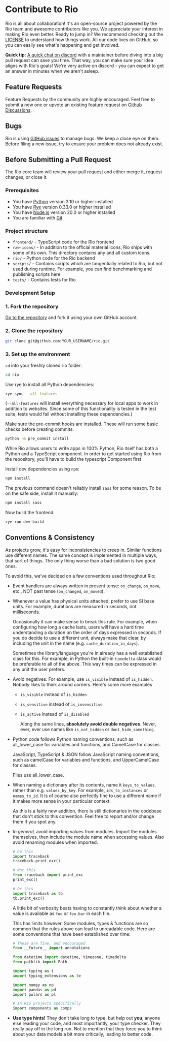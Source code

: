 # Contribute to Rio

Rio is all about collaboration! It's an open-source project powered by the Rio
team and awesome contributors like you. We appreciate your interest in making
Rio even better. Ready to jump in? We recommend checking out the
[LICENSE](https://github.com/rio-labs/rio/blob/main/LICENSE.txt) to understand
how things work. All our code lives on GitHub, so you can easily see what's
happening and get involved.

**Quick tip:**  [A quick chat on discord](https://discord.gg/7ejXaPwhyH) with a
maintainer before diving into a big pull request can save you time. That way,
you can make sure your idea aligns with Rio's goals! We're very active on
discord - you can expect to get an answer in minutes when we aren't asleep.

## Feature Requests

Feature Requests by the community are highly encouraged. Feel free to submit a
new one or upvote an existing feature request on [Github
Discussions](https://github.com/rio-labs/rio/discussions/categories/feature-requests).

## Bugs

Rio is using [GitHub issues](https://github.com/rio-labs/rio/issues) to manage
bugs. We keep a close eye on them. Before filing a new issue, try to ensure your
problem does not already exist.

## Before Submitting a Pull Request

The Rio core team will review your pull request and either merge it, request
changes, or close it.

### Prerequisites

- You have [Python](https://www.python.org/) version 3.10 or higher
    installed
- You have [Rye](https://rye.astral.sh/) version 0.33.0 or higher
    installed
- You have [Node.js](https://nodejs.org/) version 20.0 or higher installed
- You are familiar with [Git](https://git-scm.com/)

### Project structure

- `frontend/` - TypeScript code for the Rio frontend
- `raw-icons/` - In addition to the official material icons, Rio ships with some
    of its own. This directory contains any and all custom icons.
- `rio/` - Python code for the Rio backend
- `scripts/` - Contains scripts which are tangentially related to Rio, but not
    used during runtime. For example, you can find benchmarking and publishing
    scripts here
- `tests/` - Contains tests for Rio

### Development Setup

### 1. Fork the repository

[Go to the repository](https://github.com/rio-labs/rio) and fork it using your
own GitHub account.

### 2. Clone the repository

```bash
git clone git@github.com:YOUR_USERNAME/rio.git
```

### 3. Set up the environment

`cd` into your freshly cloned rio folder:

```bash
cd rio
```

Use rye to install all Python dependencies:

```bash
rye sync --all-features
```

(`--all-features` will install everything necessary for local apps to work in
addition to websites. Since some of this functionality is tested in the test
suite, tests would fail without installing these dependencies.)

Make sure the pre-commit hooks are installed. These will run some basic checks
before creating commits:

```bash
python -m pre_commit install
```

While Rio allows users to write apps in 100% Python, Rio itself has both a
Python and a TypeScript component. In order to get started using Rio from the
repository, you'll have to build the typescript Component first

Install dev dependencies using `npm`:

```bash
npm install
```

The previous command doesn't reliably install `sass` for some reason. To be
on the safe side, install it manually:

```bash
npm install sass
```

Now build the frontend:

```bash
rye run dev-build
```

## Conventions & Consistency

As projects grow, it's easy for inconsistencies to creep in. Similar functions
use different names. The same concept is implemented in multiple ways, that sort
of things. The only thing worse than a bad solution is two good ones.

To avoid this, we've decided on a few conventions used throughout Rio:

- Event handlers are always written in present tense: `on_change`, `on_move`,
    etc., NOT past tense (`on_changed`, `on_moved`).

- Whenever a value has physical units attached, prefer to use SI base units. For
    example, durations are measured in seconds, not milliseconds.

    Occasionally it can make sense to break this rule. For example, when
    configuring how long a cache lasts, users will have a hard time
    understanding a duration on the order of days expressed in seconds. If you
    do decide to use a different unit, always make that clear, by including the
    unit in the name (e.g. `cache_duration_in_days`).

    Sometimes the library/language you're in already has a well established
    class for this. For example, in Python the built-in `timedelta` class would
    be preferable to all of the above. This way times can be expressed in any
    unit the user prefers.

- Avoid negatives. For example, use `is_visible` instead of `is_hidden`. Nobody
    likes to think around corners. Here's some more examples

  - `is_visible` instead of `is_hidden`
  - `is_sensitive` instead of `is_insensitive`
  - `is_active` instead of `is_disabled`

    Along the same lines, **absolutely avoid double negatives**. Never, ever,
    ever use names like `is_not_hidden` or `dont_hide_something`.

- Python code follows Python naming conventions, such as all_lower_case for
    variables and functions, and CamelCase for classes.

    JavaScript, TypeScript & JSON follow JavaScript naming conventions, such as
    camelCase for variables and functions, and UpperCamelCase for classes.

    Files use all_lower_case.

- When naming a dictionary after its contents, name it `keys_to_values`, rather
    than e.g. `values_by_key`. For example, `ids_to_instances` or `names_to_id`.
    It is of course also perfectly fine to use a different name if it makes more
    sense in your particular context.

    As this is a fairly new addition, there is still dictionaries in the codebase
    that don't stick to this convention. Feel free to report and/or change them if
    you spot any.

- _In general,_ avoid importing values from modules. Import the modules
    themselves, then include the module name when accessing values. Also avoid
    renaming modules when imported.

    ```python
    # Do this
    import traceback
    traceback.print_exc()

    # Not this
    from traceback import print_exc
    print_exc()

    # Or this
    import traceback as tb
    tb.print_exc()
    ```

    A little bit of verbosity beats having to constantly think about whether a
    value is available as `foo` or `foo.bar` in each file.

    This has limits however. Some modules, types & functions are so common that
    the rules above can lead to unreadable code. Here are some conventions that
    have been established over time:

    ```python
    # These are fine, and encouraged
    from __future__ import annotations

    from datetime import datetime, timezone, timedelta
    from pathlib import Path

    import typing as t
    import typing_extensions as te

    import numpy as np
    import pandas as pd
    import polars as pl

    # In Rio projects specifically
    import components as comps
    ```

- **Use type hints!** They don't take long to type, but help out **you**, anyone
  else reading your code, and most importantly, your type checker. They really
  pay off in the long run. Not to mention that they force you to think about
  your data models a bit more critically, leading to better code.
